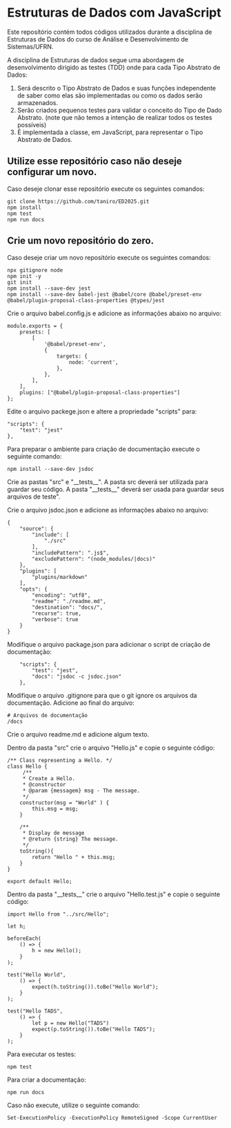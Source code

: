 # Estruturas de Dados com JavaScript

Este reposítório contém todos códigos utilizados durante a disciplina de Estruturas de Dados do curso de Análise e Desenvolvimento de Sistemas/UFRN.

A disciplina de Estruturas de dados segue uma abordagem de desenvolvimento dirigido as testes (TDD) onde para cada Tipo Abstrato de Dados:

1. Será descrito o Tipo Abstrato de Dados e suas funções independente de saber como elas são implementadas ou como os dados serão armazenados.
2. Serão criados pequenos testes para validar o conceito do Tipo de Dado Abstrato. (note que não temos a intenção de realizar todos os testes possíveis)
3. É implementada a classe, em JavaScript, para representar o Tipo Abstrato de Dados.

## Utilize esse repositório caso não deseje configurar um novo.

Caso deseje clonar esse repositório execute os seguintes comandos:

```
git clone https://github.com/taniro/ED2025.git
npm install
npm test
npm run docs
```

## Crie um novo repositório do zero.

Caso deseje criar um novo repositório execute os seguintes comandos:

```
npx gitignore node
npm init -y
git init
npm install --save-dev jest
npm install --save-dev babel-jest @babel/core @babel/preset-env @babel/plugin-proposal-class-properties @types/jest
```

Crie o arquivo babel.config.js e adicione as informações abaixo no arquivo:

```
module.exports = {
	presets: [
		[
			'@babel/preset-env',
			{
				targets: {
					node: 'current',
				},
			},
		],
	],
	plugins: ["@babel/plugin-proposal-class-properties"]
};
```

Edite o arquivo packege.json e altere a propriedade "scripts" para:

```
"scripts": {
	"test": "jest"
},
```

Para preparar o ambiente para criação de documentação execute o seguinte comando:

```
npm install --save-dev jsdoc
```

Crie as pastas "src" e "\_\_tests\_\_".
A pasta src deverá ser utilizada para guardar seu código.
A pasta "\_\_tests\_\_" deverá ser usada para guardar seus arquivos de teste".

Crie o arquivo jsdoc.json e adicione as informações abaixo no arquivo:

```
{
	"source": {
		"include": [
			"./src"
		],
		"includePattern": ".js$",
		"excludePattern": "(node_modules/|docs)"
	},
	"plugins": [
		"plugins/markdown"
	],
	"opts": {
		"encoding": "utf8",
		"readme": "./readme.md",
		"destination": "docs/",
		"recurse": true,
		"verbose": true
	}
}
```

Modifique o arquivo package.json para adicionar o script de criação de documentação:

```
	"scripts": {
		"test": "jest",
		"docs": "jsdoc -c jsdoc.json"
	},
```

Modifique o arquivo .gitignore para que o git ignore os arquivos da documentação. Adicione ao final do arquivo:

```
# Arquivos de documentação
/docs
```

Crie o arquivo readme.md e adicione algum texto.

Dentro da pasta "src" crie o arquivo "Hello.js" e copie o seguinte código:

```
/** Class representing a Hello. */
class Hello {
     /**
     * Create a Hello.
     * @constructor
     * @param {messagem} msg - The message.
     */
    constructor(msg = "World" ) {
        this.msg = msg;
    }

    /**
     * Display de message
     * @return {string} The message.
     */
    toString(){
        return "Hello " + this.msg;
    }
}

export default Hello;
```

Dentro da pasta "\_\_tests\_\_" crie o arquivo "Hello.test.js" e copie o seguinte código:

```
import Hello from "../src/Hello";

let h;

beforeEach(
    () => {
        h = new Hello();
    }
);

test("Hello World",
    () => {
        expect(h.toString()).toBe("Hello World");
    }
);

test("Hello TADS",
    () => {
        let p = new Hello("TADS")
        expect(p.toString()).toBe("Hello TADS");
    }
);
```

Para executar os testes:

```
npm test
```

Para criar a documentação:

```
npm run docs
```
 

Caso não execute, utilize o seguinte comando:

```
Set-ExecutionPolicy -ExecutionPolicy RemoteSigned -Scope CurrentUser
```
